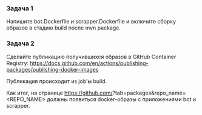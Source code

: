 ### Задача 1
Напишите bot.Dockerfile и scrapper.Dockerfile и включите сборку образов в стадию build после mvn package.



### Задача 2
Сделайте публикацию получившихся образов в GitHub Container Registry: https://docs.github.com/en/actions/publishing-packages/publishing-docker-images

Публикация происходит из job'ы build.

Как итог, на странице https://github.com/<LOGIN>?tab=packages&repo_name=<REPO_NAME> должны появиться docker-образы с приложениями bot и scrapper.
